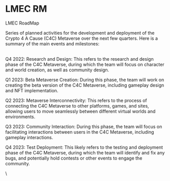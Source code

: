 # LMEC RM

LMEC RoadMap

Series of planned activities for the development and deployment of the Crypto 4 A Cause (C4C) Metaverse over the next few quarters. Here is a summary of the main events and milestones:

\
Q4 2022: Research and Design: This refers to the research and design phase of the C4C Metaverse, during which the team will focus on character and world creation, as well as community design.

Q1 2023: Beta Metaverse Creation: During this phase, the team will work on creating the beta version of the C4C Metaverse, including gameplay design and NFT implementation.

Q2 2023: Metaverse Interconnectivity: This refers to the process of connecting the C4C Metaverse to other platforms, games, and sites, allowing users to move seamlessly between different virtual worlds and environments.

Q3 2023: Community Interaction: During this phase, the team will focus on facilitating interactions between users in the C4C Metaverse, including gameplay interactions.

Q4 2023: Test Deployment: This likely refers to the testing and deployment phase of the C4C Metaverse, during which the team will identify and fix any bugs, and potentially hold contests or other events to engage the community.

\
